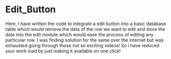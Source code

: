 # Edit_Button
Here, I have written the code to integrate a edit button into a basic database table which would retrieve the data of the row we want to edit and store the data into the edit module which would ease the process of editing any particular row.  I was finding solution for the same over the internet but was exhausted going through those not so exciting videos! So i have reduced your work load by just making it available on one click!
